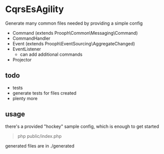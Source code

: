 CqrsEsAgility
=============

Generate many common files needed by providing a simple config
- Command  (extends Prooph\Common\Messaging\Command)
- CommandHandler
- Event    (extends Prooph\EventSourcing\AggregateChanged)
- EventListener
    - can add additional commands
- Projector

todo
-----
- tests
- generate tests for files created
- plenty more

usage
-----
there's a provided "hockey" sample config, which is enough to get started
> php public/index.php

generated files are in ./generated
